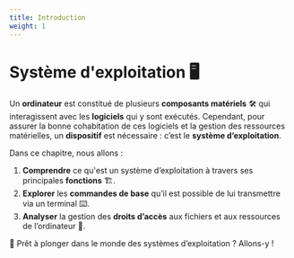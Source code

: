 ```yaml
---
title: Introduction
weight: 1 
---
```


# Système d'exploitation 🖥️

Un **ordinateur** est constitué de plusieurs **composants matériels** 🛠️ qui interagissent avec les **logiciels** qui y sont exécutés. Cependant, pour assurer la bonne cohabitation de ces logiciels et la gestion des ressources matérielles, un **dispositif** est nécessaire : c’est le **système d’exploitation**.

Dans ce chapitre, nous allons : 

1. **Comprendre** ce qu'est un système d’exploitation à travers ses principales **fonctions** 🏗️.  
2. **Explorer** les **commandes de base** qu’il est possible de lui transmettre via un terminal ⌨️.  
3. **Analyser** la gestion des **droits d’accès** aux fichiers et aux ressources de l’ordinateur 🔐.

🚀 Prêt à plonger dans le monde des systèmes d’exploitation ? Allons-y !